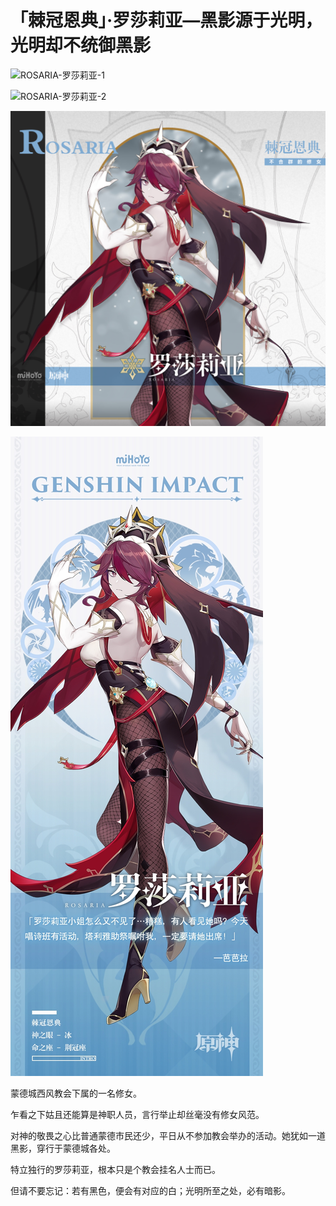 # 「棘冠恩典」·罗莎莉亚—黑影源于光明，光明却不统御黑影

![ROSARIA-罗莎莉亚-1](./../D动图/ROSARIA-罗莎莉亚-1.gif)

![ROSARIA-罗莎莉亚-2](./../D动图/ROSARIA-罗莎莉亚-2.gif)

![ROSARIA-罗莎莉亚](./../B方形卡/ROSARIA-罗莎莉亚.jpg)

![ROSARIA-罗莎莉亚](./../C立绘/ROSARIA-罗莎莉亚.jpg)

蒙德城西风教会下属的一名修女。

乍看之下姑且还能算是神职人员，言行举止却丝毫没有修女风范。

对神的敬畏之心比普通蒙德市民还少，平日从不参加教会举办的活动。她犹如一道黑影，穿行于蒙德城各处。

特立独行的罗莎莉亚，根本只是个教会挂名人士而已。

但请不要忘记：若有黑色，便会有对应的白；光明所至之处，必有暗影。